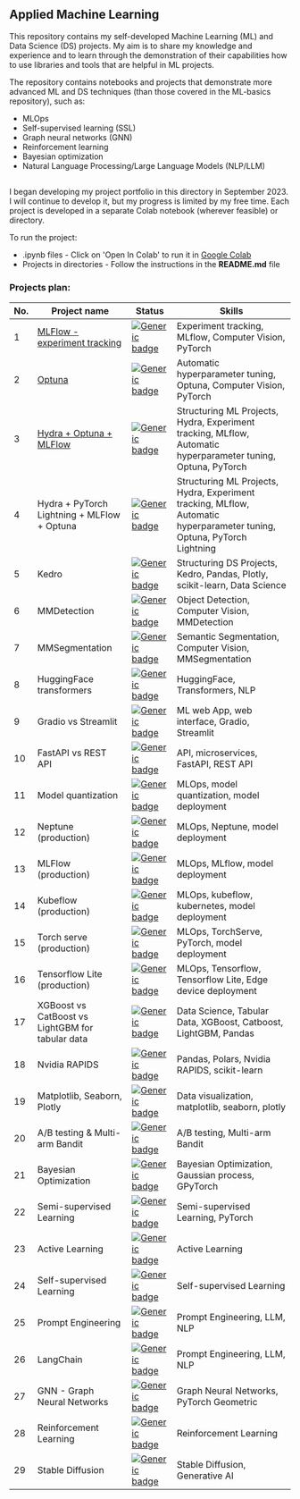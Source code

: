 ## Applied Machine Learning

This repository contains my self-developed Machine Learning (ML) and Data Science (DS) projects. My aim is to share my knowledge and experience and to learn through the demonstration of their capabilities how to use libraries and tools that are helpful in ML projects.

The repository contains notebooks and projects that demonstrate more advanced ML and DS techniques (than those covered in the ML-basics repository), such as:
* MLOps
* Self-supervised learning (SSL)
* Graph neural networks (GNN)
* Reinforcement learning
* Bayesian optimization
* Natural Language Processing/Large Language Models (NLP/LLM)

##

I began developing my project portfolio in this directory in September 2023. I will continue to develop it, but my progress is limited by my free time. Each project is developed in a separate Colab notebook (wherever feasible) or directory.

To run the project:
* .ipynb files - Click on 'Open In Colab' to run it in [Google Colab](https://colab.google/)
* Projects in directories - Follow the instructions in the **README.md** file

### Projects plan:

| No. | Project name                                     | Status                                                                                        | Skills                                                                                                                  |
|-----|--------------------------------------------------|-----------------------------------------------------------------------------------------------|-------------------------------------------------------------------------------------------------------------------------|
| 1   | [MLFlow - experiment tracking](https://github.com/Kravty/Applied-ML/blob/main/MLflow_PyTorch.ipynb)                     | [![Generic badge](https://img.shields.io/badge/Done-darkgreen.svg)](https://shields.io/)      | Experiment tracking, MLflow, Computer Vision, PyTorch                                                                   |
| 2   | [Optuna](https://github.com/Kravty/Applied-ML/blob/main/Optuna_PyTorch.ipynb)                                           | [![Generic badge](https://img.shields.io/badge/Done-darkgreen.svg)](https://shields.io/)      | Automatic hyperparameter tuning, Optuna, Computer Vision, PyTorch                                                       |
| 3   | [Hydra + Optuna + MLFlow](https://github.com/Kravty/Applied-ML/tree/main/Hydra_MLflow_Optuna)                          | [![Generic badge](https://img.shields.io/badge/Done-darkgreen.svg)](https://shields.io/)      | Structuring ML Projects, Hydra, Experiment tracking, MLflow, Automatic hyperparameter tuning, Optuna, PyTorch           |
| 4   | Hydra + PyTorch Lightning + MLFlow + Optuna      | [![Generic badge](https://img.shields.io/badge/In_progress-yellow.svg)](https://shields.io/)  | Structuring ML Projects, Hydra, Experiment tracking, MLflow, Automatic hyperparameter tuning, Optuna, PyTorch Lightning |
| 5   | Kedro                                            | [![Generic badge](https://img.shields.io/badge/Not_started-darkred.svg)](https://shields.io/) | Structuring DS Projects, Kedro, Pandas, Plotly, scikit-learn, Data Science                                              |
| 6   | MMDetection                                      | [![Generic badge](https://img.shields.io/badge/Not_started-darkred.svg)](https://shields.io/) | Object Detection, Computer Vision, MMDetection                                                                          |
| 7   | MMSegmentation                                   | [![Generic badge](https://img.shields.io/badge/Not_started-darkred.svg)](https://shields.io/) | Semantic Segmentation, Computer Vision, MMSegmentation                                                                  |
| 8   | HuggingFace transformers                         | [![Generic badge](https://img.shields.io/badge/Not_started-darkred.svg)](https://shields.io/) | HuggingFace, Transformers, NLP                                                                                          |
| 9   | Gradio vs Streamlit                              | [![Generic badge](https://img.shields.io/badge/Not_started-darkred.svg)](https://shields.io/) | ML web App, web interface, Gradio, Streamlit                                                                            |
| 10  | FastAPI vs REST API                              | [![Generic badge](https://img.shields.io/badge/Not_started-darkred.svg)](https://shields.io/) | API, microservices, FastAPI, REST API                                                                                   |
| 11  | Model quantization                               | [![Generic badge](https://img.shields.io/badge/Not_started-darkred.svg)](https://shields.io/) | MLOps, model quantization, model deployment                                                                             |
| 12  | Neptune (production)                             | [![Generic badge](https://img.shields.io/badge/Not_started-darkred.svg)](https://shields.io/) | MLOps, Neptune, model deployment                                                                                        |
| 13  | MLFlow (production)                              | [![Generic badge](https://img.shields.io/badge/Not_started-darkred.svg)](https://shields.io/) | MLOps, MLflow, model deployment                                                                                         |
| 14  | Kubeflow (production)                            | [![Generic badge](https://img.shields.io/badge/Not_started-darkred.svg)](https://shields.io/) | MLOps, kubeflow, kubernetes, model deployment                                                                           |
| 15  | Torch serve (production)                         | [![Generic badge](https://img.shields.io/badge/Not_started-darkred.svg)](https://shields.io/) | MLOps, TorchServe, PyTorch, model deployment                                                                            |
| 16  | Tensorflow Lite (production)                     | [![Generic badge](https://img.shields.io/badge/Not_started-darkred.svg)](https://shields.io/) | MLOps, Tensorflow, Tensorflow Lite, Edge device deployment                                                              |
| 17  | XGBoost vs CatBoost vs LightGBM for tabular data | [![Generic badge](https://img.shields.io/badge/Not_started-darkred.svg)](https://shields.io/) | Data Science, Tabular Data, XGBoost, Catboost, LightGBM, Pandas                                                         |
| 18  | Nvidia RAPIDS                                    | [![Generic badge](https://img.shields.io/badge/Not_started-darkred.svg)](https://shields.io/) | Pandas, Polars, Nvidia RAPIDS, scikit-learn                                                                             |
| 19  | Matplotlib, Seaborn, Plotly                      | [![Generic badge](https://img.shields.io/badge/Not_started-darkred.svg)](https://shields.io/) | Data visualization, matplotlib, seaborn, plotly                                                                         |
| 20  | A/B testing & Multi-arm Bandit                   | [![Generic badge](https://img.shields.io/badge/Not_started-darkred.svg)](https://shields.io/) | A/B testing, Multi-arm Bandit                                                                                           |
| 21  | Bayesian Optimization                            | [![Generic badge](https://img.shields.io/badge/Not_started-darkred.svg)](https://shields.io/) | Bayesian Optimization, Gaussian process, GPyTorch                                                                       |
| 22  | Semi-supervised Learning                         | [![Generic badge](https://img.shields.io/badge/Not_started-darkred.svg)](https://shields.io/) | Semi-supervised Learning, PyTorch                                                                                       |
| 23  | Active Learning                                  | [![Generic badge](https://img.shields.io/badge/Not_started-darkred.svg)](https://shields.io/) | Active Learning                                                                                                         |
| 24  | Self-supervised Learning                         | [![Generic badge](https://img.shields.io/badge/Not_started-darkred.svg)](https://shields.io/) | Self-supervised Learning                                                                                                |
| 25  | Prompt Engineering                               | [![Generic badge](https://img.shields.io/badge/Not_started-darkred.svg)](https://shields.io/) | Prompt Engineering, LLM, NLP                                                                                            |
| 26  | LangChain                                        | [![Generic badge](https://img.shields.io/badge/Not_started-darkred.svg)](https://shields.io/) | Prompt Engineering, LLM, NLP                                                                                            |
| 27  | GNN - Graph Neural Networks                      | [![Generic badge](https://img.shields.io/badge/Not_started-darkred.svg)](https://shields.io/) | Graph Neural Networks, PyTorch Geometric                                                                                |
| 28  | Reinforcement Learning                           | [![Generic badge](https://img.shields.io/badge/Not_started-darkred.svg)](https://shields.io/) | Reinforcement Learning                                                                                                  |
| 29  | Stable Diffusion                                 | [![Generic badge](https://img.shields.io/badge/Not_started-darkred.svg)](https://shields.io/) | Stable Diffusion, Generative AI                                                                                         |